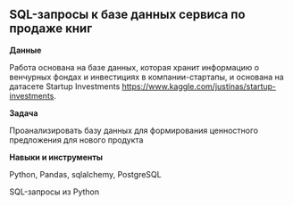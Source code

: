 ## SQL-запросы к базе данных сервиса по продаже книг

**Данные**

 Работа основана на базе данных, которая хранит информацию о венчурных фондах и инвестициях в компании-стартапы, и основана на датасете Startup Investments https://www.kaggle.com/justinas/startup-investments.

**Задача**   

 Проанализировать базу данных для формирования ценностного предложения для нового продукта

**Навыки и инструменты**  

Python, Pandas, sqlalchemy, PostgreSQL

SQL-запросы из Python